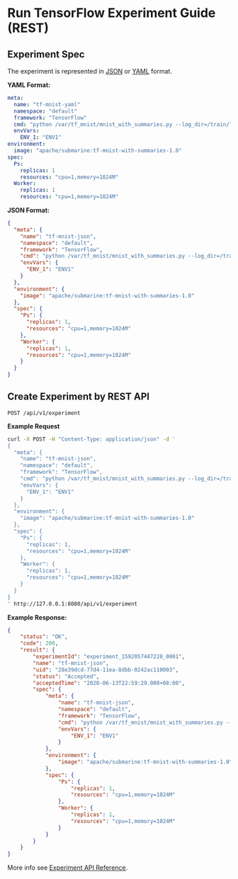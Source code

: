 <!--
Licensed to the Apache Software Foundation (ASF) under one
or more contributor license agreements.  See the NOTICE file
distributed with this work for additional information
regarding copyright ownership.  The ASF licenses this file
to you under the Apache License, Version 2.0 (the
"License"); you may not use this file except in compliance
with the License.  You may obtain a copy of the License at

  http://www.apache.org/licenses/LICENSE-2.0

Unless required by applicable law or agreed to in writing,
software distributed under the License is distributed on an
"AS IS" BASIS, WITHOUT WARRANTIES OR CONDITIONS OF ANY
KIND, either express or implied.  See the License for the
specific language governing permissions and limitations
under the License.
-->

# Run TensorFlow Experiment Guide (REST)

## Experiment Spec
The experiment is represented in [JSON](https://www.json.org) or [YAML](https://yaml.org) format.

**YAML Format:**
```yaml
meta:
  name: "tf-mnist-yaml"
  namespace: "default"
  framework: "TensorFlow"
  cmd: "python /var/tf_mnist/mnist_with_summaries.py --log_dir=/train/log --learning_rate=0.01 --batch_size=150"
  envVars:
    ENV_1: "ENV1"
environment:
  image: "apache/submarine:tf-mnist-with-summaries-1.0"
spec:
  Ps:
    replicas: 1
    resources: "cpu=1,memory=1024M"
  Worker:
    replicas: 1
    resources: "cpu=1,memory=1024M"
```

**JSON Format:**
```json
{
  "meta": {
    "name": "tf-mnist-json",
    "namespace": "default",
    "framework": "TensorFlow",
    "cmd": "python /var/tf_mnist/mnist_with_summaries.py --log_dir=/train/log --learning_rate=0.01 --batch_size=150",
    "envVars": {
      "ENV_1": "ENV1"
    }
  },
  "environment": {
    "image": "apache/submarine:tf-mnist-with-summaries-1.0"
  },
  "spec": {
    "Ps": {
      "replicas": 1,
      "resources": "cpu=1,memory=1024M"
    },
    "Worker": {
      "replicas": 1,
      "resources": "cpu=1,memory=1024M"
    }
  }
}
```

## Create Experiment by REST API
`POST /api/v1/experiment`

**Example Request**
```sh
curl -X POST -H "Content-Type: application/json" -d '
{
  "meta": {
    "name": "tf-mnist-json",
    "namespace": "default",
    "framework": "TensorFlow",
    "cmd": "python /var/tf_mnist/mnist_with_summaries.py --log_dir=/train/log --learning_rate=0.01 --batch_size=150",
    "envVars": {
      "ENV_1": "ENV1"
    }
  },
  "environment": {
    "image": "apache/submarine:tf-mnist-with-summaries-1.0"
  },
  "spec": {
    "Ps": {
      "replicas": 1,
      "resources": "cpu=1,memory=1024M"
    },
    "Worker": {
      "replicas": 1,
      "resources": "cpu=1,memory=1024M"
    }
  }
}
' http://127.0.0.1:8080/api/v1/experiment
```

**Example Response:**
```json
{
    "status": "OK",
    "code": 200,
    "result": {
        "experimentId": "experiment_1592057447228_0001",
        "name": "tf-mnist-json",
        "uid": "28e39dcd-77d4-11ea-8dbb-0242ac110003",
        "status": "Accepted",
        "acceptedTime": "2020-06-13T22:59:29.000+08:00",
        "spec": {
            "meta": {
                "name": "tf-mnist-json",
                "namespace": "default",
                "framework": "TensorFlow",
                "cmd": "python /var/tf_mnist/mnist_with_summaries.py --log_dir=/train/log --learning_rate=0.01 --batch_size=150",
                "envVars": {
                    "ENV_1": "ENV1"
                }
            },
            "environment": {
                "image": "apache/submarine:tf-mnist-with-summaries-1.0"
            },
            "spec": {
                "Ps": {
                    "replicas": 1,
                    "resources": "cpu=1,memory=1024M"
                },
                "Worker": {
                    "replicas": 1,
                    "resources": "cpu=1,memory=1024M"
                }
            }
        }
    }
}
```

More info see [Experiment API Reference](api/experiment.md).
